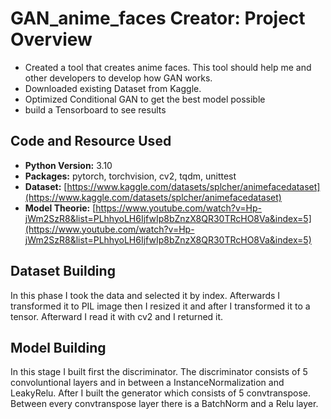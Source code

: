 # GAN_anime_faces Creator: Project Overview

- Created a tool that creates anime faces. This tool should help me and other developers to develop how GAN works.
- Downloaded existing Dataset from Kaggle.
- Optimized Conditional GAN to get the best model possible
- build a Tensorboard to see results

## Code and Resource Used

- **Python Version:** 3.10
- **Packages:** pytorch, torchvision, cv2, tqdm, unittest
- **Dataset:** [https://www.kaggle.com/datasets/splcher/animefacedataset](https://www.kaggle.com/datasets/splcher/animefacedataset)
- **Model Theorie:** [https://www.youtube.com/watch?v=Hp-jWm2SzR8&list=PLhhyoLH6IjfwIp8bZnzX8QR30TRcHO8Va&index=5](https://www.youtube.com/watch?v=Hp-jWm2SzR8&list=PLhhyoLH6IjfwIp8bZnzX8QR30TRcHO8Va&index=5)

## Dataset Building
In this phase I took the data and selected it by index. Afterwards I transformed it to PIL image then I resized it and after I transformed it to a tensor. Afterward I read it with cv2 and I returned it.

## Model Building

In this stage I built first the discriminator. The discriminator consists of 5 convoluntional layers and in between a InstanceNormalization and LeakyRelu.
After I built the generator which consists of 5 convtranspose. Between every convtranspose layer there is a BatchNorm and a Relu layer.







